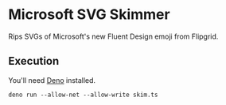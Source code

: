 # Microsoft SVG Skimmer

Rips SVGs of Microsoft's new Fluent Design emoji from Flipgrid.

## Execution

You'll need [Deno](https://deno.land/) installed.

```
deno run --allow-net --allow-write skim.ts
```



